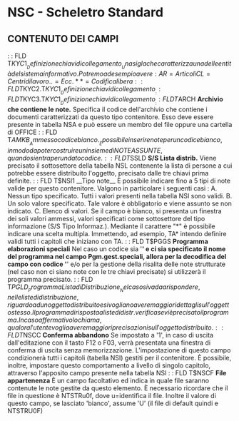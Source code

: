 # NSC - Scheletro Standard
## CONTENUTO DEI CAMPI
 :  : FLD T$KYC1 __Definizione chiavi di collegamento__
Una sigla che caratterizza una delle entità del sistema informativo.
Potremo ad esempio avere : 
AR = Articoli
CL = Centri di lavoro
.. = Ecc.
** = Codifica libera
 :  : FLD T$KYC2.T$KYC1 __Definizione chiavi di collegamento__
 :  : FLD T$KYC3.T$KYC1 __Definizione chiavi di collegamento__
 :  : FLD T$ARCH __Archivio che contiene le note.__
Specifica il codice dell'archivio che contiene i documenti caratterizzati da questo tipo contenitore. Esso deve essere
presente in tabella NSA e può essere un membro del file oppure una cartella di OFFICE
 :  : FLD T$AMKB __Ammesso codice bianco.__
È possibile inserire note per un codice bianco, in modo da poter costruire un insieme di NOTE ASSUNTE, quando si entra
per un dato codice.
 :  : FLD T$SSLD __S/S Lista distrib.__
Viene precisato il sottosettore della tabella NSL contenente la lista di persone a cui potrebbe essere distribuito
l'oggetto, precisato dalle tre chiavi prima definite.
 :  : FLD T$NSI1 __Tipo note__
È possibile indicare fino a 5 tipi di note valide per questo contenitore. Valgono in particolare i seguenti casi : 
A.   Nessun tipo specificato.
Tutti i valori presenti nella tabella NSI sono validi.
B.   Un solo valore specificato.
Tale valore è obbligatorio e viene assunto se non indicato.
C.   Elenco di valori.
Se il campo è bianco, si presenta un finestra dei soli valori ammessi, valori specificati come sottosettore del tipo
informazione (S/S Tipo Informaz.).
Mediante il carattere "*" è possibile indicare una scelta multipla. Immettendo, ad esempio, TA* intendo definire validi
tutti i capitoli che iniziano con TA.
 :  : FLD T$PGGS __Programma elaborazioni speciali__
Nel caso un codice sia '**' e ci sia specificato il nome del programma nel campo Pgm.gest.speciali, allora per la
decodifica del campo con codice '**' e/o per la gestione della risalita delle note strutturate (nel caso non ci siano
note con le tre chiavi precisate) si utilizzerà il programma precisato.
 :  : FLD T$PGLD __Programma Lista di Distribuzione__
Nel caso si vada a rispondere, nelle liste di distribuzione, riguardo ad un oggetto distribuito e si vogliano avere
maggiori dettagli sull'oggetto stesso.
Il programma di risposta a liste di distr. verifica se vi è precisato il programma. In caso affermativo lo chiama,
qualora l'utente voglia avere maggiori precisazioni sull'oggetto distribuito.
 :  : FLD T$NSCC __Conferma abbandono__
Se impostato a '1', in caso di uscita dall'editazione con il tasto F12 o F03, verrà presentata una finestra
di conferma di uscita senza memorizzazione. L'impostazione di questo campo condizionerà tutti i capitoli
(tabella NSI) gestiti per il contenitore. È possibile, inoltre, impostare questo comportamento a livello di
singolo capitolo, attraverso l'apposito campo presente nella tabella NSI
 :  : FLD T$NSCF __File appartenenza__
È un campo facoltativo ed indica in quale file saranno contenute le note gestite da questo elemento.
È necessario ricordare che il file in questione è NTSTRu0f, dove u=identifica il file. Inoltre il valore di
questo campo, se lasciato 'bianco', assume 'U' (il file di default quindi e NTSTRU0F)
